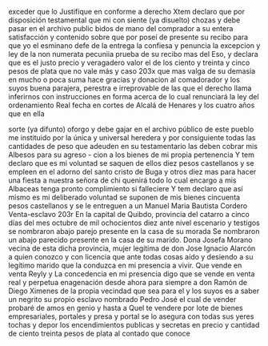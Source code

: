 exceder que lo Justifique en conforme a derecho
Xtem declaro que por disposición testamental que mi con
siente (ya disuelto) chozas y debe pasar en el archivo public
bidos de mano del comprador a su entera satisfacción y contenido sobre que por poseí de presente su recibo para que yo el esminano defe de la entrega la confiesa y penuncia la excepcion y ley de la non numerata pecuniia prueba de su recibo mas del
Eso, y declara que es el justo precio y veragadero valor el de los ciento y treinta y cinco pesos de plata que no vale más y caso 203x que mas valga de su demasia en mucho o poca suma hace gracias y donacion al comadorador y los suyos buena parajera, perestra e
irreprovable de las que el derecho llama inferirnos con instrucciones en forma acerca de lo cual renunciará la ley del ordenamiento Real fecha en cortes de Alcalá de Henares y los cuatro años que en ella

sorte (ya difunto) oforgo y debe gajar en el archivo público de este pueblo me instituido por la única y universal heredera y por consiguiente todas las cantidades de peso que adeuden en su testamentario las deben cobrar mis Albesos para su agreso -
cion a los bienes de mi propia pertenencia
Y tem declaro que es mi voluntad se saquen de ellos diez pesos
castellanos y se empleen en el adorno del santo cristo de Buga y
otros diez mas para hacer una fiesta a nuestra señora de chi
quenirá todo lo cual encargo a mis Albaceas tenga pronto
complimiento si falleciere
Y tem declaro que así mismo es mi deliberado voluntad se suponen
de mis bienes cincuenta pesos castellanos y se le entreguen a un
Manuel Maria Bautista Cordero
Venta-esclavo
203r
En la capital de Quibdo, provincia del catarro a cinco días del mes
octubre de mil ochocientos diez ante nivel escenario y testigos
se nombraron abajo parejo presente en la casa de su morada
Se nombraron un abajo parecido presente en la casa de su marido. Dona Josefa Morano vecina de esta dicha provincia, mujer legítima de don Jose Ignacio Alarcón a quien conozco y con licencia que ante todas cosas aído y desiendo a su legítimo marido que la conduzca en mi presencia a vivir. Que vende en venta Reyly y
La concedencia en mi presencia digo que se vende en venta real y perpetua enagenación desde ahora para siempre a don Ramón de Diego Ximenes de la propia vecindad que sea para el y los suyos es a saber un negrito su propio esclavo nombrado Pedro José el cual de vender probaré de amos en genio y hasta a
Quel te vendere por lote de bienes empresariales, portales y presa y portal se lo asegura con todas sus yeres tochas y depor los encendimientos publicas y secretas en precio y cantidad de ciento treinta pesos de plata al contado que conoce